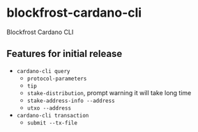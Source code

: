 # blockfrost-cardano-cli
Blockfrost Cardano CLI

## Features for initial release

* `cardano-cli query`
  *  `protocol-parameters`
  *  `tip`
  *  `stake-distribution`, prompt warning it will take long time
  *  `stake-address-info --address` 
  *  `utxo --address` 
* `cardano-cli transaction`
  *  `submit --tx-file`
